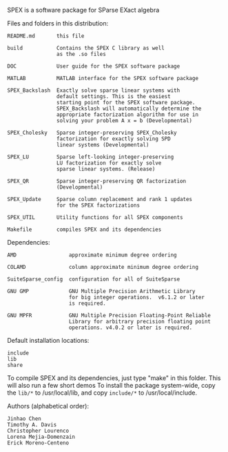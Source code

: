 SPEX is a software package for SParse EXact algebra

Files and folders in this distribution:

    README.md       this file

    build           Contains the SPEX C library as well
                    as the .so files

    DOC             User guide for the SPEX software package

    MATLAB          MATLAB interface for the SPEX software package

    SPEX_Backslash  Exactly solve sparse linear systems with
                    default settings. This is the easiest
                    starting point for the SPEX software package.
                    SPEX_Backslash will automatically determine the
                    appropriate factorization algorithm for use in
                    solving your problem A x = b (Developmental)

    SPEX_Cholesky   Sparse integer-preserving SPEX_Cholesky
                    factorization for exactly solving SPD
                    linear systems (Developmental)

    SPEX_LU         Sparse left-looking integer-preserving
                    LU factorization for exactly solve
                    sparse linear systems. (Release)

    SPEX_QR         Sparse integer-preserving QR factorization
                    (Developmental)

    SPEX_Update     Sparse column replacement and rank 1 updates
                    for the SPEX factorizations

    SPEX_UTIL       Utility functions for all SPEX components

    Makefile        compiles SPEX and its dependencies

Dependencies:

    AMD                 approximate minimum degree ordering

    COLAMD              column approximate minimum degree ordering

    SuiteSparse_config  configuration for all of SuiteSparse

    GNU GMP             GNU Multiple Precision Arithmetic Library
                        for big integer operations.  v6.1.2 or later
                        is required.

    GNU MPFR            GNU Multiple Precision Floating-Point Reliable
                        Library for arbitrary precision floating point
                        operations. v4.0.2 or later is required.

Default installation locations:

    include
    lib
    share

To compile SPEX and its dependencies, just type "make" in this folder.
This will also run a few short demos
To install the package system-wide, copy the `lib/*` to /usr/local/lib,
and copy `include/*` to /usr/local/include.

Authors (alphabetical order):

    Jinhao Chen
    Timothy A. Davis
    Christopher Lourenco
    Lorena Mejia-Domenzain
    Erick Moreno-Centeno

